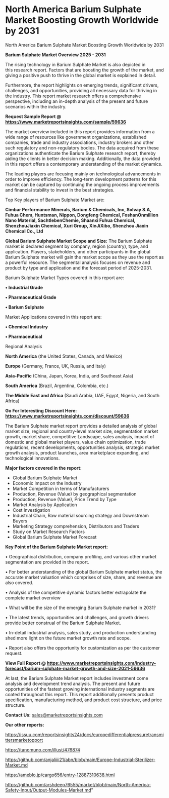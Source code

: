 # North America Barium Sulphate Market Boosting Growth Worldwide by 2031
North America Barium Sulphate Market Boosting Growth Worldwide by 2031

<Strong> Barium Sulphate Market Overview 2025 - 2031</strong>

The rising technology in Barium Sulphate Market is also depicted in this research report. Factors that are boosting the growth of the market, and giving a positive push to thrive in the global market is explained in detail.

Furthermore, the report highlights on emerging trends, significant drivers, challenges, and opportunities, providing all necessary data for thriving in the industry. This report market research offers a comprehensive perspective, including an in-depth analysis of the present and future scenarios within the industry.

<strong>Request Sample Report @ <a href=https://www.marketreportsinsights.com/sample/59636>https://www.marketreportsinsights.com/sample/59636</a></strong>

The market overview included in this report provides information from a wide range of resources like government organizations, established companies, trade and industry associations, industry brokers and other such regulatory and non-regulatory bodies. The data acquired from these organizations authenticate the Barium Sulphate research report, thereby aiding the clients in better decision making. Additionally, the data provided in this report offers a contemporary understanding of the market dynamics.

The leading players are focusing mainly on technological advancements in order to improve efficiency. The long-term development patterns for this market can be captured by continuing the ongoing process improvements and financial stability to invest in the best strategies.

Top Key players of Barium Sulphate Market are:

<strong>Cimbar Performance Minerals, Barium & Chemicals, Inc, Solvay S.A, Fuhua Chem, Huntsman, Nippon, Dongfeng Chemical, FoshanOnmillion Nano Material, SachtlebenChemie, Shaanxi Fuhua Chemical, ShenzhouJiaxin Chemical, Xuri Group, XinJiXibo, Shenzhou Jiaxin Chemical Co., Ltd</strong>

<strong><b>Global Barium Sulphate Market Scope and Size:</b></strong>
The Barium Sulphate market is declared segment by company, region (country), type, and application. Players, stakeholders, and other participants in the global Barium Sulphate market will gain the market scope as they use the report as a powerful resource. The segmental analysis focuses on revenue and product by type and application and the forecast period of 2025-2031.

Barium Sulphate Market Types covered in this report are:

<strong>• Industrial Grade

• Pharmaceutical Grade

• Barium Sulphate</strong>

Market Applications covered in this report are:

<strong>• Chemical Industry

• Pharmaceutical</strong> 

Regional Analysis

<strong>North America</strong> (the United States, Canada, and Mexico)

<strong>Europe</strong> (Germany, France, UK, Russia, and Italy)

<strong>Asia-Pacific</strong> (China, Japan, Korea, India, and Southeast Asia)

<strong>South America</strong> (Brazil, Argentina, Colombia, etc.)

<strong>The Middle East and Africa</strong> (Saudi Arabia, UAE, Egypt, Nigeria, and South Africa)

<strong>Go For Interesting Discount Here: <a href=https://www.marketreportsinsights.com/discount/59636>https://www.marketreportsinsights.com/discount/59636</a></strong>

The Barium Sulphate market report provides a detailed analysis of global market size, regional and country-level market size, segmentation market growth, market share, competitive Landscape, sales analysis, impact of domestic and global market players, value chain optimization, trade regulations, recent developments, opportunities analysis, strategic market growth analysis, product launches, area marketplace expanding, and technological innovations.

<strong><b>Major factors covered in the report:</b></strong>
<ul>
  <li>Global Barium Sulphate Market </li>
  <li>Economic Impact on the Industry</li>
  <li>Market Competition in terms of Manufacturers</li>
  <li>Production, Revenue (Value) by geographical segmentation</li>
  <li>Production, Revenue (Value), Price Trend by Type</li>
  <li>Market Analysis by Application</li>
  <li>Cost Investigation</li>
  <li>Industrial Chain, Raw material sourcing strategy and Downstream Buyers</li>
  <li>Marketing Strategy comprehension, Distributors and Traders</li>
  <li>Study on Market Research Factors</li>
  <li>Global Barium Sulphate Market Forecast</li>
</ul>

<strong><b>Key Point of the Barium Sulphate Market report:</b></strong>

• Geographical distribution, company profiling, and various other market segmentation are provided in the report.

• For better understanding of the global Barium Sulphate market status, the accurate market valuation which comprises of size, share, and revenue are also covered.

• Analysis of the competitive dynamic factors better extrapolate the complete market overview

• What will be the size of the emerging Barium Sulphate market in 2031?

• The latest trends, opportunities and challenges, and growth drivers provide better construal of the Barium Sulphate Market.

• In-detail industrial analysis, sales study, and production understanding shed more light on the future market growth rate and scope.

• Report also offers the opportunity for customization as per the customer request.

<strong><b>View Full Report @ <a href=https://www.marketreportsinsights.com/industry-forecast/barium-sulphate-market-growth-and-size-2021-59636>https://www.marketreportsinsights.com/industry-forecast/barium-sulphate-market-growth-and-size-2021-59636</a></b></strong>


At last, the Barium Sulphate Market report includes investment come analysis and development trend analysis. The present and future opportunities of the fastest growing international industry segments are coated throughout this report. This report additionally presents product specification, manufacturing method, and product cost structure, and price structure.

<strong>Contact Us:</strong>
sales@marketreportsinsights.com

<strong>Our other reports:</strong>

<a href=https://issuu.com/reportsinsights24/docs/europedifferentialpressuretransmittersmarketopport>https://issuu.com/reportsinsights24/docs/europedifferentialpressuretransmittersmarketopport</a>

<a href=https://tanomuno.com/illust/476874>https://tanomuno.com/illust/476874</a>

<a href=https://github.com/anjaliiii21/abn/blob/main/Europe-Industrial-Sterilizer-Market.md>https://github.com/anjaliiii21/abn/blob/main/Europe-Industrial-Sterilizer-Market.md</a>

<a href=https://ameblo.jp/cargo656/entry-12887310638.html>https://ameblo.jp/cargo656/entry-12887310638.html</a>

<a href=https://github.com/arshdeep76555/market/blob/main/North-America-Safety-Input/Output-Modules-Market.md>https://github.com/arshdeep76555/market/blob/main/North-America-Safety-Input/Output-Modules-Market.md</a>"
